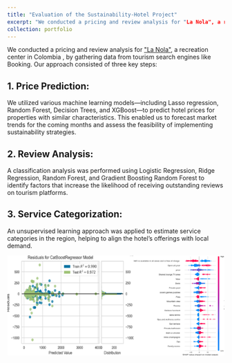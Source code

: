 ```yaml
---
title: "Evaluation of the Sustainability-Hotel Project"
excerpt: "We conducted a pricing and review analysis for "La Nola", a recreation center in Colombia, by gathering data from tourism search engines like Booking 1<br/><img src='/images/nola_image.png'>"
collection: portfolio
---
```


We conducted a pricing and review analysis for ["La Nola"](https://www.airbnb.ie/rooms/1101558486590169027?check_in=2025-02-01&check_out=2025-02-06&guests=1&adults=1&s=67&unique_share_id=a9fdc585-15a3-4376-b2c8-cf9473d15034), a recreation center in Colombia , by gathering data from tourism search engines like Booking. Our approach consisted of three key steps:

## 1. Price Prediction: 
We utilized various machine learning models—including Lasso regression, Random Forest, Decision Trees, and XGBoost—to predict hotel prices for properties with similar characteristics. This enabled us to forecast market trends for the coming months and assess the feasibility of implementing sustainability strategies.

## 2. Review Analysis: 
A classification analysis was performed using Logistic Regression, Ridge Regression, Random Forest, and Gradient Boosting Random Forest to identify factors that increase the likelihood of receiving outstanding reviews on tourism platforms.

## 3. Service Categorization: 
An unsupervised learning approach was applied to estimate service categories in the region, helping to align the hotel’s offerings with local demand.

![nola](/images/nola_image.png)
